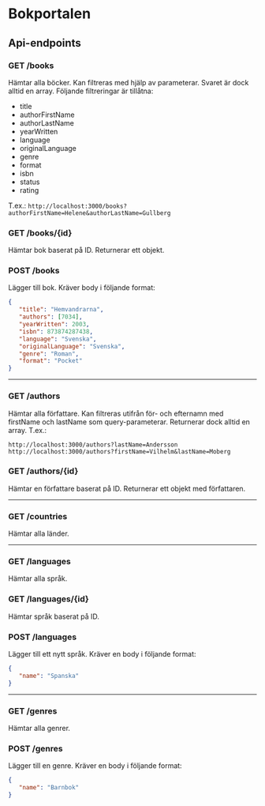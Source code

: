 # Bokportalen

## Api-endpoints

### GET /books

Hämtar alla böcker. Kan filtreras med hjälp av parameterar. Svaret är dock alltid en array. Följande filtreringar är tillåtna:

* title
* authorFirstName
* authorLastName
* yearWritten
* language
* originalLanguage
* genre
* format
* isbn
* status
* rating

T.ex.:
`http://localhost:3000/books?authorFirstName=Helene&authorLastName=Gullberg`

### GET /books/{id}

Hämtar bok baserat på ID. Returnerar ett objekt.

### POST /books

Lägger till bok. Kräver body i följande format:

```json
{
   "title": "Hemvandrarna",
   "authors": [7034],
   "yearWritten": 2003,
   "isbn": 873874287438,
   "language": "Svenska",
   "originalLanguage": "Svenska",
   "genre": "Roman",
   "format": "Pocket"
}
```

---

### GET /authors

Hämtar alla författare. Kan filtreras utifrån för- och efternamn med firstName och lastName som query-parameterar. Returnerar dock alltid en array. T.ex.: 
```
http://localhost:3000/authors?lastName=Andersson
http://localhost:3000/authors?firstName=Vilhelm&lastName=Moberg
```

### GET /authors/{id}

Hämtar en författare baserat på ID. Returnerar ett objekt med författaren.

---

### GET /countries

Hämtar alla länder.

---

### GET /languages

Hämtar alla språk.

### GET /languages/{id}

Hämtar språk baserat på ID.

### POST /languages

Lägger till ett nytt språk. Kräver en body i följande format:

```json
{
   "name": "Spanska"
}
```

---

### GET /genres

Hämtar alla genrer.

### POST /genres

Lägger till en genre. Kräver en body i följande format:

```json
{
   "name": "Barnbok"
}
```